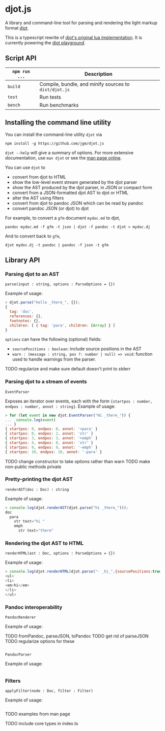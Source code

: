 # djot.js

A library and command-line tool for parsing and
rendering the light markup format [djot](https://djot.net).

This is a typescript rewrite of [djot's original lua
implementation](https://github.com/jgm/djot.lua).
It is currently powering the [djot
playground](https://djot.net/playground).

## Script API

| `npm run ...`    | Description                                           |
| ---------------- | -----------                                           |
| `build`          | Compile, bundle, and minify sources to `dist/djot.js` |
| `test`           | Run tests                                             |
| `bench`          | Run benchmarks                                        |

## Installing the command line utility

You can install the command-line utility `djot` via

```
npm install -g https://github.com/jgm/djot.js
```

`djot --help` will give a summary of options. For more
extensive documentation, use `man djot` or see the
[man page online](https://github.com/jgm/djot.js/blob/main/doc/djot.md).

You can use `djot` to

- convert from djot to HTML
- show the low-level event stream generated by the djot parser
- show the AST produced by the djot parser, in JSON or compact form
- convert from a JSON-formatted djot AST to djot or HTML
- alter the AST using filters
- convert from djot to pandoc JSON which can be read by pandoc
- convert pandoc JSON (or djot) to djot

For example, to convert a `gfm` document `mydoc.md` to djot,

```
pandoc mydoc.md -f gfm -t json | djot -f pandoc -t djot > mydoc.dj
```

And to convert back to `gfm`,

```
djot mydoc.dj -t pandoc | pandoc -f json -t gfm
```

## Library API

### Parsing djot to an AST

`parse(input : string, options : ParseOptions = {})`

Example of usage:

``` js
> djot.parse("hello _there_", {});
{
  tag: 'doc',
  references: {},
  footnotes: {},
  children: [ { tag: 'para', children: [Array] } ]
}
```

`options` can have the following (optional) fields:

- `sourcePositions : boolean`: include source positions in the AST
- `warn : (message : string, pos ?: number | null) => void`:
  function used to handle warnings from the parser.

TODO regularize and make sure default doesn't print to stderr

### Parsing djot to a stream of events

`EventParser`

Exposes an iterator over events, each with the form
`{startpos : number, endpos : number, annot : string}`.
Example of usage:

```js
> for (let event in new djot.EventParser("Hi _there_")) {
...  console.log(event)
... }
{ startpos: 0, endpos: 0, annot: '+para' }
{ startpos: 0, endpos: 2, annot: 'str' }
{ startpos: 3, endpos: 3, annot: '+emph' }
{ startpos: 4, endpos: 8, annot: 'str' }
{ startpos: 9, endpos: 9, annot: '-emph' }
{ startpos: 10, endpos: 10, annot: '-para' }
```

TODO change constructor to take options rather than warn
TODO make non-public methods private

### Pretty-printing the djot AST

`renderAST(doc : Doc) : string`

Example of usage:

``` js
> console.log(djot.renderAST(djot.parse("hi _there_")));
doc
  para
    str text="hi "
    emph
      str text="there"
```

### Rendering the djot AST to HTML

`renderHTML(ast : Doc, options : ParseOptions = {})`

Example of usage:

``` js
> console.log(djot.renderHTML(djot.parse("- _hi_",{sourcePositions:true})));
<ul>
<li>
<em>hi</em>
</li>
</ul>
```

### Pandoc interoperability

`PandocRenderer`

Example of usage:

TODO fromPandoc, parseJSON, toPandoc
TODO get  rid of parseJSON
TODO regularize options for these

``` js
```


`PandocParser`

Example of usage:

``` js
```


### Filters

`applyFilter(node : Doc, filter : Filter)`

Example of usage:

``` js
```

TODO examples from man page

TODO include core types in index.ts

